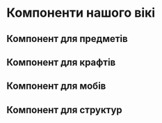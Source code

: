 # Компоненти нашого вікі

## Компонент для предметів

<Item item="minecraft:amethyst_shard" />

## Компонент для крафтів

<CraftingGrid 
  :recipe="['minecraft:diamond', 'minecraft:diamond', 'minecraft:diamond', '', 'minecraft:stick', '', '', 'minecraft:stick', '']" 
  :result="'minecraft:diamond_sword'" 
/>

## Компонент для мобів

<Mob mob="minecraft:axolotl" />

## Компонент для структур

<Structure id="minecraft:amethyst_geode_3" />
<Structure id="minecraft:bastion_units_ramparts_1" name="Бастіон" />
